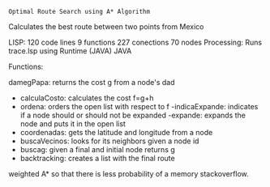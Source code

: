 
	Optimal Route Search using A* Algorithm 

Calculates the best route between two points from Mexico

LISP:
120 code lines
9 functions
227 conections
70 nodes
Processing:
Runs trace.lsp using Runtime (JAVA)
JAVA

Functions:

damegPapa: returns the cost g from a node's dad
- calculaCosto: calculates the cost f=g+h
- ordena: orders the open list with respect to f
-indicaExpande: indicates if a node should or should not be expanded
-expande: expands the node and puts it in the open list
- coordenadas: gets the latitude and longitude from a node
- buscaVecinos: looks for its neighbors given a node id
- buscag: given a final and initial node returns g
- backtracking: creates a list with the final route

weighted A* so that there is less probability of a memory stackoverflow.

